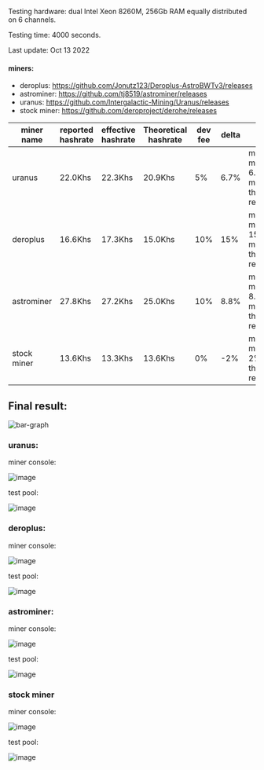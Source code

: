 Testing hardware: dual Intel Xeon 8260M, 256Gb RAM equally distributed on 6 channels. 

Testing time: 4000 seconds.

Last update: Oct 13 2022

#### miners: ####
- deroplus: https://github.com/Jonutz123/Deroplus-AstroBWTv3/releases
- astrominer: https://github.com/tj8519/astrominer/releases
- uranus: https://github.com/Intergalactic-Mining/Uranus/releases
- stock miner: https://github.com/deroproject/derohe/releases

miner name | reported hashrate | effective hashrate | Theoretical hashrate | dev fee | delta | note |
-----------|-------------------|--------------------|--------------------|---------|-------|------|
uranus      | 22.0Khs          |    22.3Khs         |     20.9Khs        |     5%  | 6.7%  |  miner mines 6.7% more than reported 
deroplus    | 16.6Khs          |    17.3Khs         |     15.0Khs        |     10% | 15%   |  miner mines 15% more than reported 
astrominer  | 27.8Khs          |    27.2Khs         |     25.0Khs        |     10% | 8.8%  |  miner mines 8.8% more than reported
stock miner | 13.6Khs          |    13.3Khs         |     13.6Khs        |      0% | -2%   |  miner mines 2% less than reported

## Final result:

![bar-graph](https://user-images.githubusercontent.com/114912206/195590953-38b45d9d-fbd4-4cce-8b99-157d1e7462eb.png)



### uranus: 

miner console:

![image](https://user-images.githubusercontent.com/114912206/195587361-5c9661ec-b38d-4168-a6af-ef666beb738f.png)

test pool:

![image](https://user-images.githubusercontent.com/114912206/195587411-e4b8a6fd-a125-4f5a-89af-f8b552e3db96.png)

### deroplus:

miner console:

![image](https://user-images.githubusercontent.com/114912206/195587041-1be47305-ea30-426e-980f-aacbd9bf2caa.png)

test pool:

![image](https://user-images.githubusercontent.com/114912206/195587103-f1561fbe-b8f0-4291-ace9-4eae6a9b9cf0.png)

### astrominer:

miner console:

![image](https://user-images.githubusercontent.com/114912206/195587463-41282374-fc60-467f-b45e-3fa413111529.png)

test pool:

![image](https://user-images.githubusercontent.com/114912206/195587582-e2c9bc3a-fb4d-4200-8fc9-f96c97e92446.png)

### stock miner

miner console:

![image](https://user-images.githubusercontent.com/114912206/195587791-cc6cebdb-a8ec-4a84-9771-54c0e2151928.png)

test pool:

![image](https://user-images.githubusercontent.com/114912206/195587816-75a55e77-3661-44c1-b3c3-751ae5778bc0.png)
